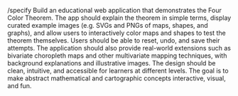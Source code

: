 
/specify Build an educational web application that demonstrates the Four Color Theorem. 
The app should explain the theorem in simple terms, display curated example images (e.g. SVGs and PNGs of maps, shapes, and graphs), 
and allow users to interactively color maps and shapes to test the theorem themselves. 
Users should be able to reset, undo, and save their attempts. 
The application should also provide real-world extensions such as bivariate choropleth maps and other multivariate mapping techniques, 
with background explanations and illustrative images. 
The design should be clean, intuitive, and accessible for learners at different levels. 
The goal is to make abstract mathematical and cartographic concepts interactive, visual, and fun.